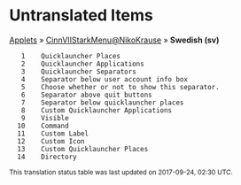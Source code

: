 # Untranslated Items
[Applets](../../../README.md) &#187; [CinnVIIStarkMenu@NikoKrause](../README.md) &#187; **Swedish (sv)**

       1	Quicklauncher Places
       2	Quicklauncher Applications
       3	Quicklauncher Separators
       4	Separator below user account info box
       5	Choose whether or not to show this separator.
       6	Separator above quit buttons
       7	Separator below quicklauncher places
       8	Custom Quicklauncher Applications
       9	Visible
      10	Command
      11	Custom Label
      12	Custom Icon
      13	Custom Quicklauncher Places
      14	Directory

<sup>This translation status table was last updated on 2017-09-24, 02:30 UTC.</sup>
